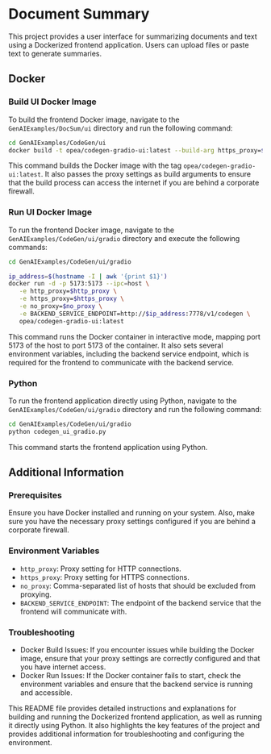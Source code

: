 # Document Summary

This project provides a user interface for summarizing documents and text using a Dockerized frontend application. Users can upload files or paste text to generate summaries.

## Docker

### Build UI Docker Image

To build the frontend Docker image, navigate to the `GenAIExamples/DocSum/ui` directory and run the following command:

```bash
cd GenAIExamples/CodeGen/ui
docker build -t opea/codegen-gradio-ui:latest --build-arg https_proxy=$https_proxy --build-arg http_proxy=$http_proxy -f docker/Dockerfile.gradio .
```

This command builds the Docker image with the tag `opea/codegen-gradio-ui:latest`. It also passes the proxy settings as build arguments to ensure that the build process can access the internet if you are behind a corporate firewall.

### Run UI Docker Image

To run the frontend Docker image, navigate to the `GenAIExamples/CodeGen/ui/gradio` directory and execute the following commands:

```bash
cd GenAIExamples/CodeGen/ui/gradio

ip_address=$(hostname -I | awk '{print $1}')
docker run -d -p 5173:5173 --ipc=host \
   -e http_proxy=$http_proxy \
   -e https_proxy=$https_proxy \
   -e no_proxy=$no_proxy \
   -e BACKEND_SERVICE_ENDPOINT=http://$ip_address:7778/v1/codegen \
   opea/codegen-gradio-ui:latest
```

This command runs the Docker container in interactive mode, mapping port 5173 of the host to port 5173 of the container. It also sets several environment variables, including the backend service endpoint, which is required for the frontend to communicate with the backend service.

### Python

To run the frontend application directly using Python, navigate to the `GenAIExamples/CodeGen/ui/gradio` directory and run the following command:

```bash
cd GenAIExamples/CodeGen/ui/gradio
python codegen_ui_gradio.py
```

This command starts the frontend application using Python.

## Additional Information

### Prerequisites

Ensure you have Docker installed and running on your system. Also, make sure you have the necessary proxy settings configured if you are behind a corporate firewall.

### Environment Variables

- `http_proxy`: Proxy setting for HTTP connections.
- `https_proxy`: Proxy setting for HTTPS connections.
- `no_proxy`: Comma-separated list of hosts that should be excluded from proxying.
- `BACKEND_SERVICE_ENDPOINT`: The endpoint of the backend service that the frontend will communicate with.

### Troubleshooting

- Docker Build Issues: If you encounter issues while building the Docker image, ensure that your proxy settings are correctly configured and that you have internet access.
- Docker Run Issues: If the Docker container fails to start, check the environment variables and ensure that the backend service is running and accessible.

This README file provides detailed instructions and explanations for building and running the Dockerized frontend application, as well as running it directly using Python. It also highlights the key features of the project and provides additional information for troubleshooting and configuring the environment.
